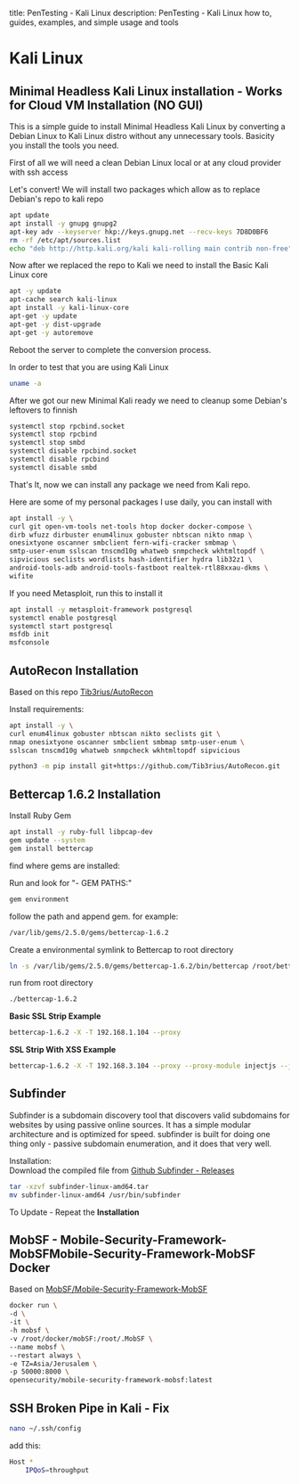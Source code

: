 title: PenTesting - Kali Linux
description: PenTesting - Kali Linux how to, guides, examples, and simple usage and tools

# Kali Linux

## Minimal Headless Kali Linux installation - Works for Cloud VM Installation (NO GUI)

This is a simple guide to install Minimal Headless Kali Linux by converting a Debian Linux to Kali Linux distro without any unnecessary tools. Basicity you install the tools you need.

First of all we will need a clean Debian Linux local or at any cloud provider with ssh access

Let's convert! We will install two packages which allow as to replace Debian's repo to kali repo

```bash
apt update
apt install -y gnupg gnupg2
apt-key adv --keyserver hkp://keys.gnupg.net --recv-keys 7D8D0BF6
rm -rf /etc/apt/sources.list
echo "deb http://http.kali.org/kali kali-rolling main contrib non-free" >> /etc/apt/sources.list
```

Now after we replaced the repo to Kali we need to install the Basic Kali Linux core

```bash
apt -y update
apt-cache search kali-linux
apt install -y kali-linux-core
apt-get -y update
apt-get -y dist-upgrade
apt-get -y autoremove
```

Reboot the server to complete the conversion process.

In order to test that you are using Kali Linux

```bash
uname -a
```

After we got our new Minimal Kali ready we need to cleanup some Debian's leftovers to finnish

```bash
systemctl stop rpcbind.socket
systemctl stop rpcbind
systemctl stop smbd
systemctl disable rpcbind.socket
systemctl disable rpcbind
systemctl disable smbd
```

That's It, now we can install any package we need from Kali repo.

Here are some of my personal packages I use daily, you can install with

```bash
apt install -y \
curl git open-vm-tools net-tools htop docker docker-compose \
dirb wfuzz dirbuster enum4linux gobuster nbtscan nikto nmap \
onesixtyone oscanner smbclient fern-wifi-cracker smbmap \
smtp-user-enum sslscan tnscmd10g whatweb snmpcheck wkhtmltopdf \
sipvicious seclists wordlists hash-identifier hydra lib32z1 \
android-tools-adb android-tools-fastboot realtek-rtl88xxau-dkms \
wifite
```

If you need Metasploit, run this to install it

```bash
apt install -y metasploit-framework postgresql
systemctl enable postgresql
systemctl start postgresql
msfdb init
msfconsole
```

## AutoRecon Installation

Based on this repo [Tib3rius/AutoRecon](https://github.com/Tib3rius/AutoRecon)

Install requirements:

```bash
apt install -y \
curl enum4linux gobuster nbtscan nikto seclists git \
nmap onesixtyone oscanner smbclient smbmap smtp-user-enum \
sslscan tnscmd10g whatweb snmpcheck wkhtmltopdf sipvicious
```

```bash
python3 -m pip install git+https://github.com/Tib3rius/AutoRecon.git
```

## Bettercap 1.6.2 Installation

Install Ruby Gem

```bash
apt install -y ruby-full libpcap-dev
gem update --system
gem install bettercap
```

find where gems are installed:

Run and look for "- GEM PATHS:"

```bash
gem environment
```

follow the path and append gem. for example:

```bash
/var/lib/gems/2.5.0/gems/bettercap-1.6.2
```

Create a environmental symlink to Bettercap to root directory

```bash
ln -s /var/lib/gems/2.5.0/gems/bettercap-1.6.2/bin/bettercap /root/bettercap-1.6.2
```

run from root directory

```bash
./bettercap-1.6.2
```

__Basic SSL Strip Example__

```bash
bettercap-1.6.2 -X -T 192.168.1.104 --proxy
```

__SSL Strip With XSS Example__

```bash
bettercap-1.6.2 -X -T 192.168.3.104 --proxy --proxy-module injectjs --js-data "<script>alert('SSL STRIP, Script Injection')</script>"
```

## Subfinder

Subfinder is a subdomain discovery tool that discovers valid subdomains for websites by using passive online sources. It has a simple modular architecture and is optimized for speed. subfinder is built for doing one thing only - passive subdomain enumeration, and it does that very well.

Installation:  
Download the compiled file from [Github Subfinder - Releases](https://github.com/projectdiscovery/subfinder/releases/)

```bash
tar -xzvf subfinder-linux-amd64.tar
mv subfinder-linux-amd64 /usr/bin/subfinder
```

To Update - Repeat the __Installation__


## MobSF - Mobile-Security-Framework-MobSFMobile-Security-Framework-MobSF Docker

Based on [MobSF/Mobile-Security-Framework-MobSF](https://github.com/MobSF/Mobile-Security-Framework-MobSF)

```bash
docker run \
-d \
-it \
-h mobsf \
-v /root/docker/mobSF:/root/.MobSF \
--name mobsf \
--restart always \
-e TZ=Asia/Jerusalem \
-p 50000:8000 \
opensecurity/mobile-security-framework-mobsf:latest
```

## SSH Broken Pipe in Kali - Fix

```bash
nano ~/.ssh/config
```

add this:

```bash
Host *
    IPQoS=throughput
```
